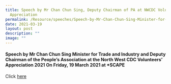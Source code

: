 ```yaml
---
title: Speech by Mr Chan Chun Sing, Deputy Chairman of PA at NWCDC Volunteers’
  Appreciation
permalink: /Resource/speeches/Speech-by-Mr-Chan-Chun-Sing-Minister-for-Trade-and-Industry/
date: 2021-03-19
layout: post
description: ""
image: ""
---
```

#### Speech by Mr Chan Chun Sing Minister for Trade and Industry and Deputy Chairman of the People’s Association at the North West CDC Volunteers’ Appreciation 2021 On Friday, 19 March 2021 at *SCAPE

Click [here](/files/NewsRoom/Speech-by-Mr-Chan-Chun-Sing-Minister-for-Trade-and-Industry-and-Deputy-Chairman.pdf)